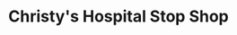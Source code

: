 ---
title: "Christy's Hospital Stop Shop"
url: /dublin/christys-hospital-stop-shop/
shop: convenience
---